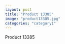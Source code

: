 ```yaml
---
layout: post
title: "Product 13385"
image: "product13385.jpg"
categories: "category1"
---
```

Product 13385
